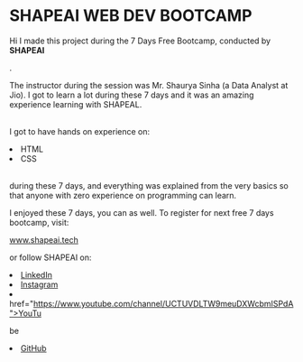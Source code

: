 # SHAPEAI WEB DEV BOOTCAMP

Hi I made this project during the 7 Days Free Bootcamp, conducted by <b> SHAPEAI

</b>.

The instructor during the session was Mr. Shaurya Sinha (a Data Analyst at Jio). I got to learn a lot during these 7 days and it was an amazing experience learning with SHAPEAL.

<br>I got to have hands on experience on:

<li>HTML

<li>CSS

<br>during these 7 days, and everything was explained from the very basics so that anyone with zero experience on programming can learn.

I enjoyed these 7 days, you can as well. To register for next free 7 days bootcamp, visit:

www.shapeai.tech

or follow SHAPEAI on:

<li><a href="https://in.linkedin.com/company/shapeai">LinkedIn</a> <li><a href="https://www.instagram.com/shape.ai/?hl=en">Instagram</a>

<li><a

href="https://www.youtube.com/channel/UCTUVDLTW9meuDXWcbmISPdA">YouTu

be</a>

<li><a href="https://github.com/shapeai">GitHub</a>
